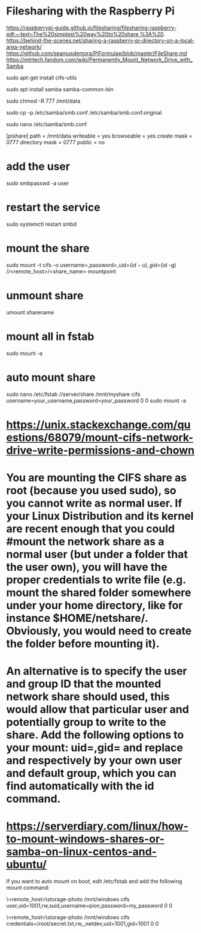 # Filesharing with the Raspberry Pi
https://raspberrypi-guide.github.io/filesharing/filesharing-raspberry-pi#:~:text=The%20simplest%20way%20to%20share,%3A%20.
https://behind-the-scenes.net/sharing-a-raspberry-pi-directory-on-a-local-area-network/
https://github.com/seamusdemora/PiFormulae/blob/master/FileShare.md
https://mtrtech.fandom.com/wiki/Permanently_Mount_Network_Drive_with_Samba

sudo apt-get install cifs-utils

sudo apt install samba samba-common-bin

sudo chmod -R 777 /mnt/data

sudo cp -p /etc/samba/smb.conf /etc/samba/smb.conf.original

sudo nano /etc/samba/smb.conf

[pishare]
path = /mnt/data
writeable = yes
browseable = yes
create mask = 0777
directory mask = 0777
public = no

# add the user
sudo smbpasswd -a user

# restart the service
sudo systemctl restart smbd

# mount the share
sudo mount -t cifs -o username=<username>,password=<password>,uid=$(id -u),gid=$(id -g) //<remote_host>/<share_name> mountpoint

# unmount share
umount sharename

# mount all in fstab
sudo mount -a

# auto mount share
sudo nano /etc/fstab
//server/share /mnt/myshare cifs username=your_username,password=your_password 0 0
sudo mount -a

# https://unix.stackexchange.com/questions/68079/mount-cifs-network-drive-write-permissions-and-chown
# You are mounting the CIFS share as root (because you used sudo), so you cannot write as normal user. If your Linux Distribution and its kernel are recent enough that you could #mount the network share as a normal user (but under a folder that the user own), you will have the proper credentials to write file (e.g. mount the shared folder somewhere under your home directory, like for instance $HOME/netshare/. Obviously, you would need to create the folder before mounting it).

# An alternative is to specify the user and group ID that the mounted network share should used, this would allow that particular user and potentially group to write to the share. Add the following options to your mount: uid=<user>,gid=<group> and replace <user> and <group> respectively by your own user and default group, which you can find automatically with the id command.

# https://serverdiary.com/linux/how-to-mount-windows-shares-or-samba-on-linux-centos-and-ubuntu/
If you want to auto mount on boot, edit /etc/fstab and add the following mount command:

\\<remote_host>\storage-photo /mnt/windows cifs user,uid=1001,rw,suid,username=pion,password=my_password 0 0

\\<remote_host>\storage-photo /mnt/windows cifs credentials=/root/secret.txt,rw,_netdev,uid=1001,gid=1001 0 0